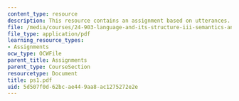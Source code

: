 ```yaml
---
content_type: resource
description: This resource contains an assignment based on utterances.
file: /media/courses/24-903-language-and-its-structure-iii-semantics-and-pragmatics-spring-2005/5d507f0d62bcae449aa8ac1275272e2e_ps1.pdf
file_type: application/pdf
learning_resource_types:
- Assignments
ocw_type: OCWFile
parent_title: Assignments
parent_type: CourseSection
resourcetype: Document
title: ps1.pdf
uid: 5d507f0d-62bc-ae44-9aa8-ac1275272e2e
---
```

